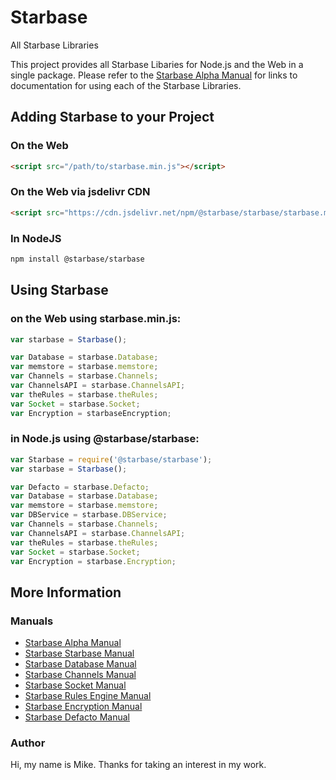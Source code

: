 # Starbase
All Starbase Libraries

This project provides all Starbase Libaries for Node.js and the Web in a single package. Please refer to the [Starbase Alpha Manual](https://github.com/StarbaseAlpha/Starbase-Alpha) for links to documentation for using each of the Starbase Libraries.

## Adding Starbase to your Project


### On the Web
```HTML
<script src="/path/to/starbase.min.js"></script>
```

### On the Web via jsdelivr CDN
```HTML
<script src="https://cdn.jsdelivr.net/npm/@starbase/starbase/starbase.min.js"></script>
```

### In NodeJS
```bash
npm install @starbase/starbase
```

## Using Starbase


### on the Web using starbase.min.js:
```javascript
var starbase = Starbase();

var Database = starbase.Database;
var memstore = starbase.memstore;
var Channels = starbase.Channels;
var ChannelsAPI = starbase.ChannelsAPI;
var theRules = starbase.theRules;
var Socket = starbase.Socket;
var Encryption = starbaseEncryption;

```

### in Node.js using @starbase/starbase:
```javascript
var Starbase = require('@starbase/starbase');
var starbase = Starbase();

var Defacto = starbase.Defacto;
var Database = starbase.Database;
var memstore = starbase.memstore;
var DBService = starbase.DBService;
var Channels = starbase.Channels;
var ChannelsAPI = starbase.ChannelsAPI;
var theRules = starbase.theRules;
var Socket = starbase.Socket;
var Encryption = starbase.Encryption;

```

## More Information

### Manuals

- [Starbase Alpha Manual](https://github.com/StarbaseAlpha/Starbase-Alpha)
- [Starbase Starbase Manual](https://github.com/StarbaseAlpha/Starbase)
- [Starbase Database Manual](https://github.com/StarbaseAlpha/Database)
- [Starbase Channels Manual](https://github.com/StarbaseAlpha/Channels)
- [Starbase Socket Manual](https://github.com/StarbaseAlpha/Socket)
- [Starbase Rules Engine Manual](https://github.com/StarbaseAlpha/TheRules)
- [Starbase Encryption Manual](https://github.com/StarbaseAlpha/Encryption)
- [Starbase Defacto Manual](https://github.com/StarbaseAlpha/Defacto)

### Author
Hi, my name is Mike. Thanks for taking an interest in my work.
